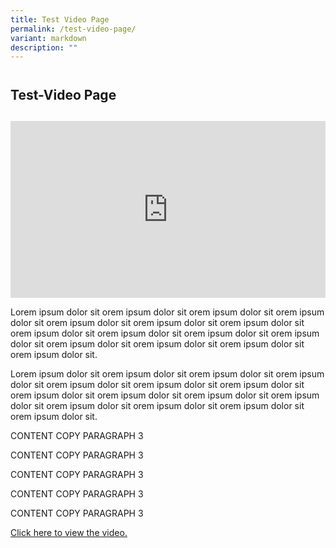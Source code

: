 ```yaml
---
title: Test Video Page
permalink: /test-video-page/
variant: markdown
description: ""
---
```

<h2 style="line-height: 3rem;">Test-Video Page</h2>
<p></p>
<div style="position: relative; width: 100%; padding-bottom: 56.2%;">
    <iframe style="position: absolute; width: 100%; height: 100%;" allowfullscreen="true" frameborder="0" src="https://www.youtube.com/embed/rPI4M2hgbwM?si=BQgj_YXfHpqb2HAm&amp;rel=0"></iframe>
</div>
<p>Lorem ipsum dolor sit orem ipsum dolor sit orem ipsum dolor sit orem ipsum dolor sit orem ipsum dolor sit orem ipsum dolor sit orem ipsum dolor sit orem ipsum dolor sit orem ipsum dolor sit orem ipsum dolor sit orem ipsum dolor sit orem ipsum dolor sit orem ipsum dolor sit orem ipsum dolor sit orem ipsum dolor sit.</p>
<p>Lorem ipsum dolor sit orem ipsum dolor sit orem ipsum dolor sit orem ipsum dolor sit orem ipsum dolor sit orem ipsum dolor sit orem ipsum dolor sit orem ipsum dolor sit orem ipsum dolor sit orem ipsum dolor sit orem ipsum dolor sit orem ipsum dolor sit orem ipsum dolor sit orem ipsum dolor sit orem ipsum dolor sit.</p>
<p>CONTENT COPY PARAGRAPH 3</p>
<p>CONTENT COPY PARAGRAPH 3</p>
<p>CONTENT COPY PARAGRAPH 3</p>
<p>CONTENT COPY PARAGRAPH 3</p>
<p>CONTENT COPY PARAGRAPH 3</p>
<p><a href="https://www.youtube.com/watch?v=rPI4M2hgbwM" rel="noopener noreferrer nofollow" target="_blank">Click here to view the video.</a></p>